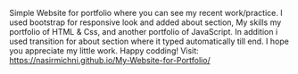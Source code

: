 Simple Website for portfolio where you can see my recent work/practice. I used bootstrap for responsive look and added about section, My skills my portfolio of HTML & Css, and another portfolio of JavaScript. 
In addition i used transition for about section where it typed automatically till end. 
I hope you appreciate my little work. 
Happy codding!
Visit: https://nasirmichni.github.io/My-Website-for-Portfolio/

